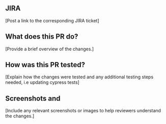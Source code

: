 ## JIRA

[Post a link to the corresponding JIRA ticket]

## What does this PR do?

[Provide a brief overview of the changes.]

## How was this PR tested?

[Explain how the changes were tested and any additional testing steps needed, i.e updating cypress tests]

## Screenshots and

[Include any relevant screenshots or images to help reviewers understand the changes.]
